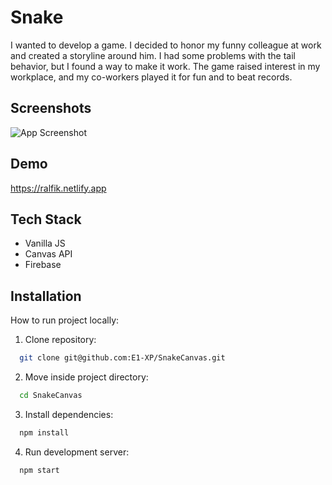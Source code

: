 
# Snake
 I wanted to develop a game. I decided to honor my funny colleague at work and created a storyline around him. I had some problems with the tail behavior, but I found a way to make it work. The game raised interest in my workplace, and my co-workers played it for fun and to beat records.
## Screenshots

![App Screenshot](https://images.ctfassets.net/ysju8du0bph9/44uFhUoYp3OxIJnrpABidB/c3e6fb44ddaadf3725e24e78c4eb4e44/ralfik.netlify.app_.png)


## Demo

https://ralfik.netlify.app
## Tech Stack

- Vanilla JS
- Canvas API
- Firebase
## Installation

How to run project locally:

1. Clone repository:
```bash
  git clone git@github.com:E1-XP/SnakeCanvas.git
```
2. Move inside project directory:
```bash
  cd SnakeCanvas
```
3. Install dependencies:
```bash
  npm install
```
4. Run development server:
```bash
  npm start
```
    
